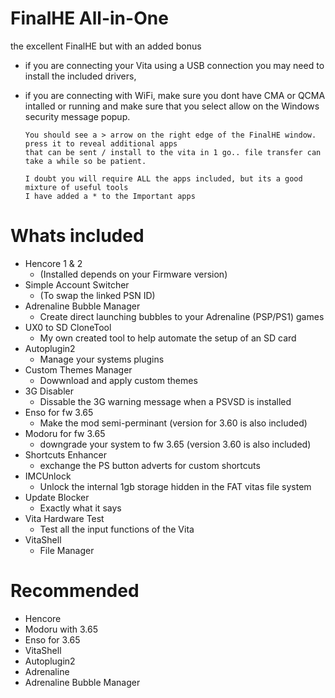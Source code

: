 # FinalHE All-in-One
the excellent FinalHE but with an added bonus

- if you are connecting your Vita using a USB connection you may need to install the included drivers,
- if you are connecting with WiFi, make sure you dont have CMA or QCMA intalled or running and make sure that you select allow on the Windows security message popup.

      You should see a > arrow on the right edge of the FinalHE window. press it to reveal additional apps
      that can be sent / install to the vita in 1 go.. file transfer can take a while so be patient.
      
      I doubt you will require ALL the apps included, but its a good mixture of useful tools
      I have added a * to the Important apps

# Whats included

- Hencore 1 & 2
  - (Installed depends on your Firmware version)
- Simple Account Switcher
  - (To swap the linked PSN ID)
- Adrenaline Bubble Manager
  - Create direct launching bubbles to your Adrenaline (PSP/PS1) games
- UX0 to SD CloneTool
  - My own created tool to help automate the setup of an SD card
- Autoplugin2
  - Manage your systems plugins
- Custom Themes Manager
  - Dowwnload and apply custom themes
- 3G Disabler
  - Dissable the 3G warning message when a PSVSD is installed
- Enso for fw 3.65
  - Make the mod semi-perminant (version for 3.60 is also included)
- Modoru for fw 3.65
  - downgrade your system to fw 3.65 (version 3.60 is also included)
- Shortcuts Enhancer
  - exchange the PS button adverts for custom shortcuts
- IMCUnlock
  - Unlock the internal 1gb storage hidden in the FAT vitas file system
- Update Blocker
  - Exactly what it says 
- Vita Hardware Test
  - Test all the input functions of the Vita
- VitaShell
  - File Manager
  
# Recommended
  
* Hencore
* Modoru with 3.65
* Enso for 3.65
* VitaShell
* Autoplugin2
* Adrenaline
* Adrenaline Bubble Manager
